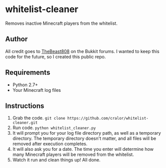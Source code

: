 whitelist-cleaner
=================
Removes inactive Minecraft players from the whitelist.

Author
------
All credit goes to [TheBeast808](http://forums.bukkit.org/threads/tool-admin-whitelist-cleaner-remove-inactive-players.66494/) on the Bukkit forums.
I wanted to keep this code for the future, so I created this public repo.

Requirements
------------
- Python 2.7+
- Your Minecraft log files

Instructions
------------
1. Grab the code. `git clone https://github.com/cralor/whitelist-cleaner.git`
2. Run code. `python whitelist_cleaner.py`
3. It will prompt you for your log file directory path, as well as a temporary directory.
The temporary directory doesn't matter, and all files will be removed after execution completes.
4. It will also ask you for a date. The time you enter will determine how many Minecraft players will be removed from the whitelist.
5. Watch it run and clean things up! All done.



